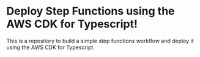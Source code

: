 # Deploy Step Functions using the AWS CDK for Typescript!

This is a repository to build a simple step functions workflow and deploy it using the AWS CDK for Typescript.
